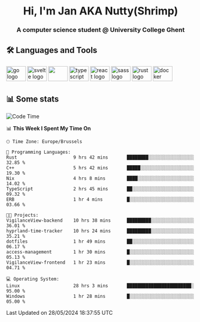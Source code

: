 <h1 align="center">Hi, I'm Jan AKA Nutty(Shrimp)</h1>
<h3 align="center">A computer science student @ University College Ghent</h3>

<h2 align="left">🛠️ Languages and Tools</h2>

###

<div align="left">
  <img src="https://cdn.jsdelivr.net/gh/devicons/devicon/icons/go/go-original.svg" height="40" width="52" alt="go logo"  />
  <img src="https://cdn.jsdelivr.net/gh/devicons/devicon@latest/icons/svelte/svelte-original.svg"  height="40" width="52" alt="svelte logo" />
  <img src="https://cdn.jsdelivr.net/gh/devicons/devicon@latest/icons/tailwindcss/tailwindcss-original.svg" height="40" width="52" />
  <img src="https://cdn.jsdelivr.net/gh/devicons/devicon/icons/typescript/typescript-original.svg" height="40" width="52" alt="typescript logo"  />
  <img src="https://cdn.jsdelivr.net/gh/devicons/devicon/icons/react/react-original.svg" height="40" width="52" alt="react logo"  />
  <img src="https://cdn.jsdelivr.net/gh/devicons/devicon/icons/sass/sass-original.svg" height="40" width="52" alt="sass logo"  />
  <img src="https://cdn.jsdelivr.net/gh/devicons/devicon@latest/icons/rust/rust-original.svg" height="40" width="52" alt="rust logo" />
  <img src="https://cdn.jsdelivr.net/gh/devicons/devicon/icons/docker/docker-original.svg" height="40" width="52" alt="docker logo"  />
</div>

<h2>📊 Some stats</h2>

<!--START_SECTION:waka-->
![Code Time](http://img.shields.io/badge/Code%20Time-4%2C570%20hrs%2025%20mins-blue)

📊 **This Week I Spent My Time On** 

```text
🕑︎ Time Zone: Europe/Brussels

💬 Programming Languages: 
Rust                     9 hrs 42 mins       ████████░░░░░░░░░░░░░░░░░   32.85 % 
C++                      5 hrs 42 mins       █████░░░░░░░░░░░░░░░░░░░░   19.30 % 
Nix                      4 hrs 8 mins        ████░░░░░░░░░░░░░░░░░░░░░   14.02 % 
TypeScript               2 hrs 45 mins       ██░░░░░░░░░░░░░░░░░░░░░░░   09.32 % 
ERB                      1 hr 4 mins         █░░░░░░░░░░░░░░░░░░░░░░░░   03.66 % 

🐱‍💻 Projects: 
VigilanceView-backend    10 hrs 38 mins      █████████░░░░░░░░░░░░░░░░   36.01 % 
hyprland-time-tracker    10 hrs 24 mins      █████████░░░░░░░░░░░░░░░░   35.21 % 
dotfiles                 1 hr 49 mins        ██░░░░░░░░░░░░░░░░░░░░░░░   06.17 % 
access-management        1 hr 30 mins        █░░░░░░░░░░░░░░░░░░░░░░░░   05.13 % 
VigilanceView-frontend   1 hr 23 mins        █░░░░░░░░░░░░░░░░░░░░░░░░   04.71 % 

💻 Operating System: 
Linux                    28 hrs 3 mins       ████████████████████████░   95.00 % 
Windows                  1 hr 28 mins        █░░░░░░░░░░░░░░░░░░░░░░░░   05.00 % 
```


 Last Updated on 28/05/2024 18:37:55 UTC
<!--END_SECTION:waka-->
